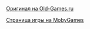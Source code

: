 [Оригинал на Old-Games.ru](https://www.old-games.ru/game/767.html)

[Страница игры на MobyGames](https://www.mobygames.com/game/439/roberta-williams-kings-quest-i-quest-for-the-crown/)
